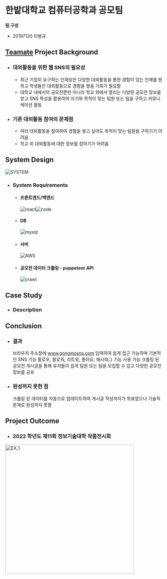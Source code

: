 # 한밭대학교 컴퓨터공학과 공모팀

**팀 구성**

- 20197120 이병규

## <u>Teamate</u> Project Background

- ### 대외활동을 위한 웹 SNS의 필요성
  - 최근 기업이 요구하는 인재상은 다양한 대외활동을 통한 경험이 있는 인재를 원하고 학생들은 대외활동으로 경험을 쌓을 기회가 필요함
  - 대학교 내에서의 공모전뿐만 아니라 학교 외에서 열리는 다양한 공모전 정보를 얻고 SNS 특성을 활용하여 자기와 목적이 맞는 팀원 또는 팀을 구하고 커뮤니케이션 활동
- ### 기존 대외활동 참여의 문제점
  - 여러 대외활동을 참여하여 경험을 쌓고 싶어도 목적이 맞는 팀원을 구하기가 어려움
  - 학교 외 대외활동에 대한 정보를 접하기가 어려움

## System Design

![SYSTEM](https://user-images.githubusercontent.com/81899557/205962689-f2f9aecf-badd-44c7-ae97-f56b14c1c5da.JPG)

- ### System Requirements
  - #### 프론트엔드/백엔드
    ![react](https://user-images.githubusercontent.com/81899557/205976102-11ecb990-11a3-4aeb-bca7-4d01075b19f8.png)![node](https://user-images.githubusercontent.com/81899557/205976518-cba864b8-83cc-4a07-a29c-d2cc2b138368.png)
  - #### DB
    ![mysql](https://user-images.githubusercontent.com/81899557/205976643-576226c7-d53d-414e-bada-1e60a6804840.png)
  - #### 서버
    ![AWS](https://user-images.githubusercontent.com/81899557/205976692-4b469e50-9bda-49ce-b863-597bb84f11e4.png)
  - #### 공모전 데이터 크롤링 - puppeteer API
    ![crawl](https://user-images.githubusercontent.com/81899557/205991508-fa85eb8a-2c62-4262-8929-61ffeabeb582.JPG)

## Case Study

- ### Description

## Conclusion

- ### 결과
  브라우저 주소창에 www.gongmosns.com 입력하여 쉽게 접근 가능하며 기본적인 SNS 기능 팔로우, 팔로워, 리트윗, 좋아요, 해시태그 기능 사용 가능
  크롤링 된 공모전 게시글을 통해 유저들이 쉽게 팀원 또는 팀을 모집할 수 있고 다양한 공모전 정보를 공유
- ### 완성하지 못한 점
  크롤링 된 데이터를 자동으로 업데이트하여 게시글 작성까지가 목표였으나 기술적 문제로 완성하지 못함

## Project Outcome

- ### 2022 학년도 제11회 정보기술대학 작품전시회
<img width="409" alt="EX_1" src="https://user-images.githubusercontent.com/81899557/205973852-8ab7b45a-72a0-48e3-9a97-043795148744.png">
